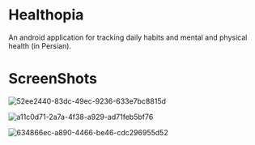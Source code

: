 # Healthopia
An android application for tracking daily habits and mental and physical health (in Persian).

# ScreenShots
![52ee2440-83dc-49ec-9236-633e7bc8815d](https://user-images.githubusercontent.com/44554363/89787978-aec23680-db33-11ea-8020-d0297e321022.jpg)

![a11c0d71-2a7a-4f38-a929-ad71feb5bf76](https://user-images.githubusercontent.com/44554363/89787997-b5e94480-db33-11ea-83f8-d350ef1ffeaf.jpg)

![634866ec-a890-4466-be46-cdc296955d52](https://user-images.githubusercontent.com/44554363/89788018-bbdf2580-db33-11ea-9464-9b6fb6612bd5.jpg)
